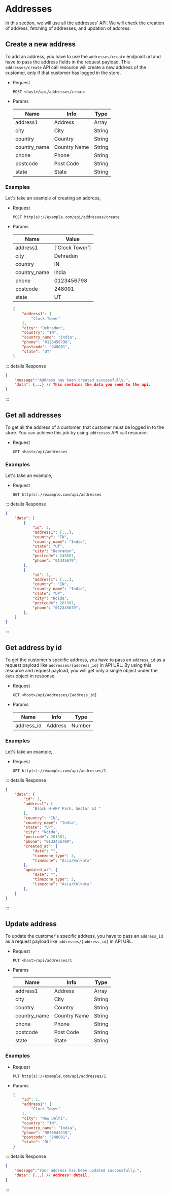 # Addresses

In this section, we will use all the addresses' API. We will check the creation of address, fetching of addresses, and updation of address.

## Create a new address

To add an address, you have to use the `addresses/create` endpoint url and have to pass the address fields in the request payload. This `addresses/create` API call resource will create a new address of the customer, only if that customer has logged in the store.

- Request

  `POST <host>/api/addresses/create`

- Params

  | Name         | Info         | Type   |
  | ------------ | ------------ | ------ |
  | address1     | Address      | Array  |
  | city         | City         | String |
  | country      | Country      | String |
  | country_name | Country Name | String |
  | phone        | Phone        | String |
  | postcode     | Post Code    | String |
  | state        | State        | String |

### Examples

Let's take an example of creating an address,

- Request

  `POST http(s)://example.com/api/addresses/create`

- Params

  | Name         | Value           |
  | ------------ | --------------- |
  | address1     | ['Clock Tower'] |
  | city         | Dehradun        |
  | country      | IN              |
  | country_name | India           |
  | phone        | 0123456798      |
  | postcode     | 248001          |
  | state        | UT              |

  ~~~json
  {
      "address1": [
          "Clock Tower"
      ],
      "city": "Dehradun",
      "country": "IN",
      "country_name": "India",
      "phone": "0123456798",
      "postcode": "248001",
      "state": "UT"
  }
  ~~~

::: details Response

~~~json
{
    "message":"Address has been created successfully.",
    "data": {...} // This contains the data you send to the api.
}
~~~
:::

## Get all addresses

To get all the address of a customer, that customer must be logged in to the store. You can achieve this job by using `addresses` API call resource.

- Request

  `GET <host>/api/addresses`

### Examples

Let's take an example,

- Request

  `GET http(s)://example.com/api/addresses`

::: details Response

~~~json
{
    "data": [
        {
            "id": 3,
            "address1": [...],
            "country": "IN",
            "country_name": "India",
            "state": "UT",
            "city": "Dehradun",
            "postcode": 248001,
            "phone": "01345679",
        },
        {
            "id": 2,
            "address1": [...],
            "country": "IN",
            "country_name": "India",
            "state": "UP",
            "city": "Noida",
            "postcode": 201301,
            "phone": "012345679",
        },
    ]
}
~~~

:::

## Get address by id

To get the customer's specific address, you have to pass an `address_id` as a request payload like `addresses/{address_id}` in API URL. By using this resource and request payload, you will get only a single object under the `data` object in response.

- Request

  `GET <host>/api/addresses/{address_id}`

- Params

  | Name       | Info    | Type   |
  | ---------- | ------- | ------ |
  | address_id | Address | Number |

### Examples

Let's take an example,

- Request

  `GET http(s)://example.com/api/addresses/1`

::: details Response

~~~json
{
    "data": {
        "id": 1,
        "address1": [
            "Block H-ARP Park, Sector 63 "
        ],
        "country": "IN",
        "country_name": "India",
        "state": "UP",
        "city": "Noida",
        "postcode": 201301,
        "phone": "0132456789",
        "created_at": {
            "date": "",
            "timezone_type": 3,
            "timezone": "Asia/Kolkata"
        },
        "updated_at": {
            "date": "",
            "timezone_type": 3,
            "timezone": "Asia/Kolkata"
        },
    }
}
~~~

:::

## Update address

To update the customer's specific address, you have to pass an `address_id` as a request payload like `addresses/{address_id}` in API URL.

- Request

  `PUT <host>/api/addresses/1`

- Params

  | Name         | Info         | Type   |
  | ------------ | ------------ | ------ |
  | address1     | Address      | Array  |
  | city         | City         | String |
  | country      | Country      | String |
  | country_name | Country Name | String |
  | phone        | Phone        | String |
  | postcode     | Post Code    | String |
  | state        | State        | String |

### Examples

- Request

  `PUT http(s)://example.com/api/addresses/1`

- Params

  ~~~json
  {
      "id": 1,
      "address1": [
          "Clock Tower"
      ],
      "city": "New Delhi",
      "country": "IN",
      "country_name": "India",
      "phone": "9876543210",
      "postcode": "248001",
      "state": "DL"
  }
  ~~~

::: details Response

~~~json
{
    "message":"Your address has been updated successfully.",
    "data": {...} // Address' detail.
}
~~~

:::
